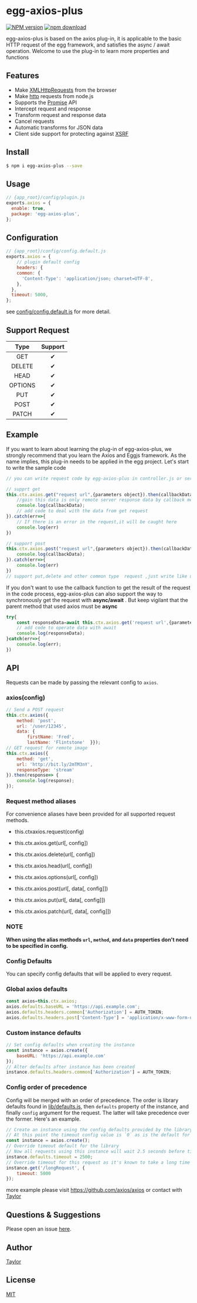 # egg-axios-plus



[![NPM version][npm-image]][npm-url]
[![npm download][download-image]][download-url]

[npm-image]: https://img.shields.io/npm/v/egg-axios-plus.svg?style=flat-square
[npm-url]: https://npmjs.org/package/egg-axios-plus
[travis-image]: https://img.shields.io/travis/eggjs/egg-axios-plus.svg?style=flat-square
[travis-url]: https://github.com/mmdapl/egg-axios-plus
[codecov-image]: https://img.shields.io/codecov/c/github/eggjs/egg-axios-plus.svg?style=flat-square
[codecov-url]: https://codecov.io/github/eggjs/egg-axios-plus?branch=master
[david-image]: https://img.shields.io/david/eggjs/egg-axios-plus.svg?style=flat-square
[david-url]: https://david-dm.org/eggjs/egg-axios-plus
[snyk-image]: https://snyk.io/test/npm/egg-axios-plus/badge.svg?style=flat-square
[snyk-url]: https://snyk.io/test/npm/egg-axios-plus
[download-image]: https://img.shields.io/npm/dm/egg-axios-plus.svg?style=flat-square
[download-url]: https://npmjs.org/package/egg-axios-plus



egg-axios-plus is based on the axios plug-in, it is applicable to the basic HTTP request of the egg framework, and satisfies the async / await operation. Welcome to use the plug-in to learn more properties and functions



## Features

- Make [XMLHttpRequests](https://developer.mozilla.org/en-US/docs/Web/API/XMLHttpRequest) from the browser
- Make [http](http://nodejs.org/api/http.html) requests from node.js
- Supports the [Promise](https://developer.mozilla.org/en-US/docs/Web/JavaScript/Reference/Global_Objects/Promise) API
- Intercept request and response
- Transform request and response data
- Cancel requests
- Automatic transforms for JSON data
- Client side support for protecting against [XSRF](http://en.wikipedia.org/wiki/Cross-site_request_forgery)



## Install

```bash
$ npm i egg-axios-plus --save
```

## Usage

```js
// {app_root}/config/plugin.js
exports.axios = {
  enable: true,
  package: 'egg-axios-plus',
};
```

## Configuration

```js
// {app_root}/config/config.default.js
exports.axios = {
    // plugin default config
    headers: {
    common: {
      'Content-Type': 'application/json; charset=UTF-8',
    },
  },
  timeout: 5000,
};
```

see [config/config.default.js](config/config.default.js) for more detail.

## **Support Request** 

|Type|Support|
|:--:|:--:|
|GET|✔|
|DELETE|✔|
|HEAD|✔|
|OPTIONS|✔|
|PUT|✔|
|POST|✔|
|PATCH|✔|

## Example

If you want to learn about learning the plug-in of egg-axios-plus, we strongly recommend that you learn the Axios and Eggjs framework. As the name implies, this plug-in needs to be applied in the egg project. Let's start to write the sample code

```javascript
// you can write request code by egg-axios-plus in controller.js or service.js

// supprt get
this.ctx.axios.get("request url",{parameters object}).then(callbackData=>{
    //gain this data is only remote server response data by callback method
    console.log(callbackData);
    // add code to deal with the data from get request
}).catch(err=>{
    // If there is an error in the request,it will be caught here
    console.log(err)
})

// support post
this.ctx.axios.post("request url",{parameters object}).then(callbackData=>{
    console.log(callbackData);
}).catch(err=>{
    console.log(err)
})
// support put,delete and other common type  request ,just write like uper code; 
```

If you don't want to use the callback function to get the result of the request in the code process, egg-axios-plus can also support the way to synchronously get the request with **async/await** . But keep vigilant that the parent method that used axios must be **async**

```javascript
try{
    const responseData=await this.ctx.axios.get('request url',{parameters object});
    // add code to operate data with await 
    console.log(responseData);
}catch(err=>{
	console.log(err);
})
```

##  API

Requests can be made by passing the relevant config to `axios`.

### axios(config)

```javascript
// Send a POST request
this.ctx.axios({  
    method: 'post',  
    url: '/user/12345',  
    data: {    
        firstName: 'Fred',    
        lastName: 'Flintstone'  }});
// GET request for remote image
this.ctx.axios({  
    method: 'get',  
    url: 'http://bit.ly/2mTM3nY',  
    responseType: 'stream'
}).then(response=> { 
    console.log(response);
});
```

### Request method aliases

For convenience aliases have been provided for all supported request methods.

- this.ctxaxios.request(config)
- this.ctx.axios.get(url[, config])

- this.ctx.axios.delete(url[, config])

- this.ctx.axios.head(url[, config])

- this.ctx.axios.options(url[, config])

- this.ctx.axios.post(url[, data[, config]])

- this.ctx.axios.put(url[, data[, config]])

- this.ctx.axios.patch(url[, data[, config]])


### **NOTE**

**When using the alias methods `url`, `method`, and `data` properties don't need to be specified in config.**

### Config Defaults

You can specify config defaults that will be applied to every request.

### Global axios defaults

```javascript
const axios=this.ctx.axios;
axios.defaults.baseURL = 'https://api.example.com';
axios.defaults.headers.common['Authorization'] = AUTH_TOKEN;
axios.defaults.headers.post['Content-Type'] = 'application/x-www-form-urlencoded';
```

### Custom instance defaults

```javascript
// Set config defaults when creating the instance
const instance = axios.create({  
    baseURL: 'https://api.example.com'
}); 
// Alter defaults after instance has been created
instance.defaults.headers.common['Authorization'] = AUTH_TOKEN;
```

### Config order of precedence

Config will be merged with an order of precedence. The order is library defaults found in [lib/defaults.js](https://github.com/axios/axios/blob/master/lib/defaults.js#L28), then `defaults` property of the instance, and finally `config` argument for the request. The latter will take precedence over the former. Here's an example.

```javascript
// Create an instance using the config defaults provided by the library
// At this point the timeout config value is `0` as is the default for the library
const instance = axios.create(); 
// Override timeout default for the library
// Now all requests using this instance will wait 2.5 seconds before timing out
instance.defaults.timeout = 2500; 
// Override timeout for this request as it's known to take a long time
instance.get('/longRequest', {  
    timeout: 5000
});
```

more example please visit https://github.com/axios/axios or contact with [Taylor](https://github.com/mmdapl)

## Questions & Suggestions

Please open an issue [here](https://github.com/mmdapl/egg-axios-plus).

## Author

 [Taylor](https://github.com/mmdapl)

## License

[MIT](LICENSE)
